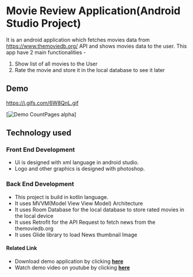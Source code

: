 # Movie Review Application(Android Studio Project)

It is an android application which fetches movies data from https://www.themoviedb.org/ API and shows movies data to the user. This app have 2 main functionalities -
1. Show list of all movies to the User
2. Rate the movie and store it in the local database to see it later



##  Demo


https://j.gifs.com/6W8QnL.gif

[![Demo CountPages alpha](https://j.gifs.com/6W8QnL.gif)] 


## Technology used

### Front End Development 
- Ui is designed with xml language in android studio. 
- Logo and other graphics is designed with photoshop. 

### Back End Development

- This project is build in kotlin language.
- It uses MVVM(Model View View Model) Architecture
- It uses Room Database for the local database to store rated movies in the local device
- It uses Retrofit for the API Request to fetch news from the themoviedb.org
- It uses Glide library to load News thumbnail Image




#### Related Link
- Download demo application by clicking [**here**](https://github.com/NiteshD1/MovieReviewApp/blob/master/app/release/app-release.apk)
- Watch demo video on youtube by clicking [**here**](https://youtu.be/l_DA9slywdI)

